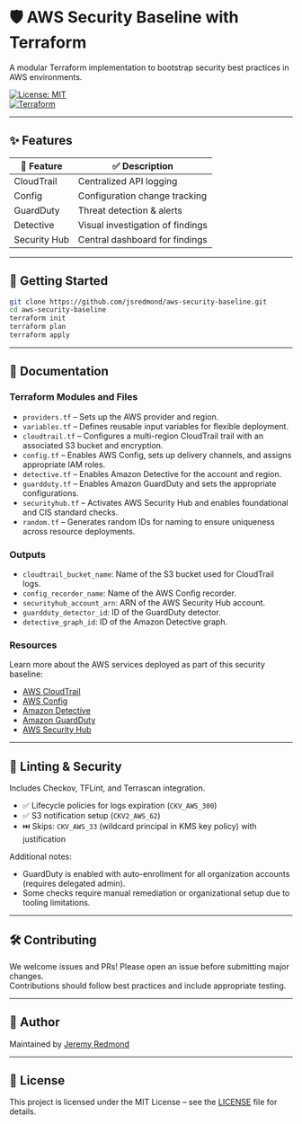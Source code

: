 # 🛡️ AWS Security Baseline with Terraform

A modular Terraform implementation to bootstrap security best practices in AWS environments.

[![License: MIT](https://img.shields.io/badge/License-MIT-yellow.svg)](LICENSE)  
[![Terraform](https://img.shields.io/badge/Terraform-Modules-blueviolet)](https://www.terraform.io/)

---

## ✨ Features

| 🔐 Feature   | ✅ Description                   |
| ------------ | -------------------------------- |
| CloudTrail   | Centralized API logging          |
| Config       | Configuration change tracking    |
| GuardDuty    | Threat detection & alerts        |
| Detective    | Visual investigation of findings |
| Security Hub | Central dashboard for findings   |

---

## 🚀 Getting Started

```bash
git clone https://github.com/jsredmond/aws-security-baseline.git
cd aws-security-baseline
terraform init
terraform plan
terraform apply
```

---

## 📖 Documentation

### Terraform Modules and Files

- `providers.tf` – Sets up the AWS provider and region.
- `variables.tf` – Defines reusable input variables for flexible deployment.
- `cloudtrail.tf` – Configures a multi-region CloudTrail trail with an associated S3 bucket and
  encryption.
- `config.tf` – Enables AWS Config, sets up delivery channels, and assigns appropriate IAM roles.
- `detective.tf` – Enables Amazon Detective for the account and region.
- `guardduty.tf` – Enables Amazon GuardDuty and sets the appropriate configurations.
- `securityhub.tf` – Activates AWS Security Hub and enables foundational and CIS standard checks.
- `random.tf` – Generates random IDs for naming to ensure uniqueness across resource deployments.

### Outputs

- `cloudtrail_bucket_name`: Name of the S3 bucket used for CloudTrail logs.
- `config_recorder_name`: Name of the AWS Config recorder.
- `securityhub_account_arn`: ARN of the AWS Security Hub account.
- `guardduty_detector_id`: ID of the GuardDuty detector.
- `detective_graph_id`: ID of the Amazon Detective graph.

### Resources

Learn more about the AWS services deployed as part of this security baseline:

- [AWS CloudTrail](https://aws.amazon.com/cloudtrail/)
- [AWS Config](https://aws.amazon.com/config/)
- [Amazon Detective](https://aws.amazon.com/detective/)
- [Amazon GuardDuty](https://aws.amazon.com/guardduty/)
- [AWS Security Hub](https://aws.amazon.com/security-hub/)

---

## 🧪 Linting & Security

Includes Checkov, TFLint, and Terrascan integration.

- ✅ Lifecycle policies for logs expiration (`CKV_AWS_300`)
- ✅ S3 notification setup (`CKV2_AWS_62`)
- ⏭️ Skips: `CKV_AWS_33` (wildcard principal in KMS key policy) with justification

Additional notes:

- GuardDuty is enabled with auto-enrollment for all organization accounts (requires delegated
  admin).
- Some checks require manual remediation or organizational setup due to tooling limitations.

---

## 🛠️ Contributing

We welcome issues and PRs! Please open an issue before submitting major changes.  
Contributions should follow best practices and include appropriate testing.

---

## 👤 Author

Maintained by [Jeremy Redmond](https://github.com/jsredmond)

---

## 📄 License

This project is licensed under the MIT License – see the
[LICENSE](LICENSE) file for details.
